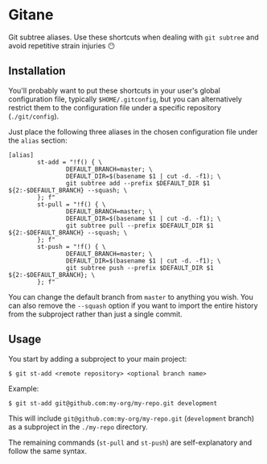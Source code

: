Gitane
======

Git subtree aliases. Use these shortcuts when dealing with `git subtree` and avoid repetitive strain injuries :no_mouth:

## Installation

You'll probably want to put these shortcuts in your user's global configuration file, typically `$HOME/.gitconfig`, but you can alternatively restrict them to the configuration file under a specific repository (`./git/config`).

Just place the following three aliases in the chosen configuration file under the `alias` section:

```SHELL
[alias]
        st-add = "!f() { \
                DEFAULT_BRANCH=master; \
                DEFAULT_DIR=$(basename $1 | cut -d. -f1); \
                git subtree add --prefix $DEFAULT_DIR $1 ${2:-$DEFAULT_BRANCH} --squash; \
        }; f"
        st-pull = "!f() { \
                DEFAULT_BRANCH=master; \
                DEFAULT_DIR=$(basename $1 | cut -d. -f1); \
                git subtree pull --prefix $DEFAULT_DIR $1 ${2:-$DEFAULT_BRANCH} --squash; \
        }; f"
        st-push = "!f() { \
                DEFAULT_BRANCH=master; \
                DEFAULT_DIR=$(basename $1 | cut -d. -f1); \
                git subtree push --prefix $DEFAULT_DIR $1 ${2:-$DEFAULT_BRANCH}; \
        }; f"
```

You can change the default branch from `master` to anything you wish. You can also remove the `--squash` option if you want to import the entire history from the subproject rather than just a single commit.

## Usage

You start by adding a subproject to your main project:

```SHELL
$ git st-add <remote repository> <optional branch name>
```

Example:

```SHELL
$ git st-add git@github.com:my-org/my-repo.git development
```

This will include `git@github.com:my-org/my-repo.git` (`development` branch) as a subproject in the `./my-repo` directory.

The remaining commands (`st-pull` and `st-push`) are self-explanatory and follow the same syntax.


